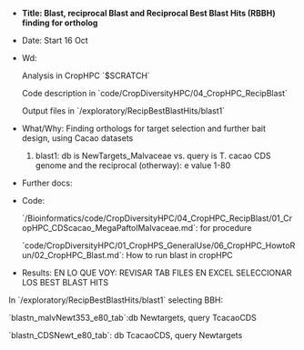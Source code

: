 
- **Title: Blast, reciprocal Blast and Reciprocal Best Blast Hits (RBBH) finding for ortholog**
- Date: Start 16 Oct
- Wd:
	<p>Analysis in CropHPC `$SCRATCH`
	<p>Code description in `code/CropDiversityHPC/04_CropHPC_RecipBlast`
	<p>Output files in `/exploratory/RecipBestBlastHits/blast1`


- What/Why: Finding orthologs for target selection and further bait design, using Cacao datasets
	1. blast1: db is NewTargets_Malvaceae vs. query is T. cacao CDS genome and the reciprocal (otherway): e value 1-80

- Further docs:

- Code: 
	<p>`/Bioinformatics/code/CropDiversityHPC/04_CropHPC_RecipBlast/01_CropHPC_CDScacao_MegaPaftolMalvaceae.md`: for procedure
	<p>`code/CropDiversityHPC/01_CropHPS_GeneralUse/06_CropHPC_HowtoRun/02_CropHPC_Blast.md`: How to run blast in cropHPC

- Results:  EN LO QUE VOY: REVISAR TAB FILES EN EXCEL SELECCIONAR LOS BEST BLAST HITS
<p>In `/exploratory/RecipBestBlastHits/blast1` selecting BBH:
	<p>`blastn_malvNewt353_e80_tab`:db Newtargets, query TcacaoCDS
	<p>`blastn_CDSNewt_e80_tab`: db TcacaoCDS, query Newtargets
